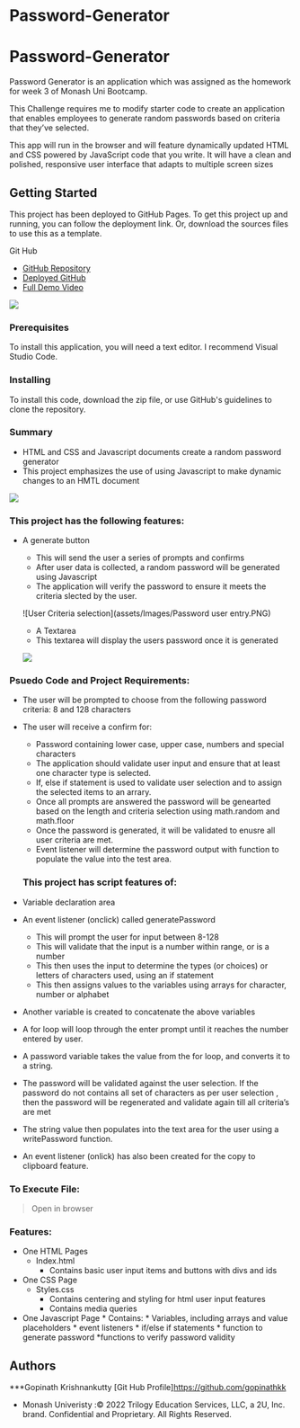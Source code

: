 # Password-Generator

# Password-Generator

Password Generator is an application which was assigned as the homework for  week 3 of Monash Uni Bootcamp.

This Challenge requires me to modify starter code to create an application that enables employees to generate random passwords based on criteria that they’ve selected.

This app will run in the browser and will feature dynamically updated HTML and CSS powered by JavaScript code that you write. It will have a clean and polished, responsive user interface that adapts to multiple screen sizes


## Getting Started

This project has been deployed to GitHub Pages. To get this project up and running, you can follow the deployment link. Or, download the sources files to use this as a template.

Git Hub 

* [GitHub Repository]( https://github.com/gopinathkk/Password-Generator)
* [Deployed GitHub ]( https://gopinathkk.github.io/Password-Generator/)
* [Full Demo Video](https://drive.google.com/file/d/10da4Te-ywl3aBuG3pL4jRAxBcFI6w871/view)


![](assets/demo/Animation.gif)


### Prerequisites

To install this application, you will need a text editor. I recommend Visual Studio Code. 

### Installing

To install this code, download the zip file, or use GitHub's guidelines to clone the repository. 

### Summary
* HTML and CSS and Javascript documents create a random password generator 
* This project emphasizes the use of using Javascript to make dynamic changes to an HMTL document

![](assets/Images/Password-Generator.PNG)

### This project has the following features: 
* A generate button
    * This will send the user a series of prompts and confirms
    * After user data is collected, a random password will be generated using Javascript
    * The application will verify the password to ensure it meets the criteria slected by the user.

    ![User Criteria selection](assets/Images/Password user entry.PNG)

    * A Textarea
    * This textarea will display the users password once it is generated

    ![](assets/Images/Password.PNG)


### Psuedo Code and Project Requirements: 

* The user will be prompted to choose from the following password criteria: 8 and 128 characters

* The user will receive a confirm for: 
    * Password containing lower case, upper case, numbers and  special characters
    *  The application should validate user input and ensure that at least one character type is selected.
    * If, else if statement is used  to validate user selection and to assign the selected items to an arrary.
    * Once all prompts are answered the password will be genearted based on the length and criteria selection using math.random and math.floor 
    * Once the password is generated, it will be validated to enusre all user criteria are met.
    * Event listener will determine the password output with function to populate the value into the test area.

    ### This project has script features of:
* Variable declaration area 
* An event listener (onclick) called generatePassword
    * This will prompt the user for input between 8-128
    * This will validate that the input is a number within range, or is a number
    * This then uses the input to determine the types (or choices) or letters of characters used, using an if statement
    * This then assigns values to the variables using arrays for character, number or alphabet
* Another variable is created to concatenate the above variables
* A for loop will loop through the enter prompt until it reaches the number entered by user. 
* A password variable takes the value from the for loop, and converts it to a string.
* The password will be validated against the user selection. If the password do not contains all set of characters as per user selection , then the password will be regenerated and validate again till all criteria’s are met 
* The string value then populates into the text area for the user using a writePassword function.
* An event listener (onlick) has also been created for the copy to clipboard feature. 

### To Execute File:
> Open in browser

### Features: 
* One HTML Pages
    * Index.html 
        * Contains basic user input items and buttons with divs and ids
* One CSS Page
    * Styles.css
        * Contains centering and styling for html user input features
        * Contains media queries
* One Javascript Page
        * Contains: 
        * Variables, including arrays and value placeholders
        * event listeners
        * if/else if statements
        * function to generate password
        *functions to verify password validity


## Authors
***Gopinath Krishnankutty [Git Hub Profile]https://github.com/gopinathkk
* Monash Univeristy :© 2022 Trilogy Education Services, LLC, a 2U, Inc. brand. Confidential and Proprietary. All Rights Reserved.

